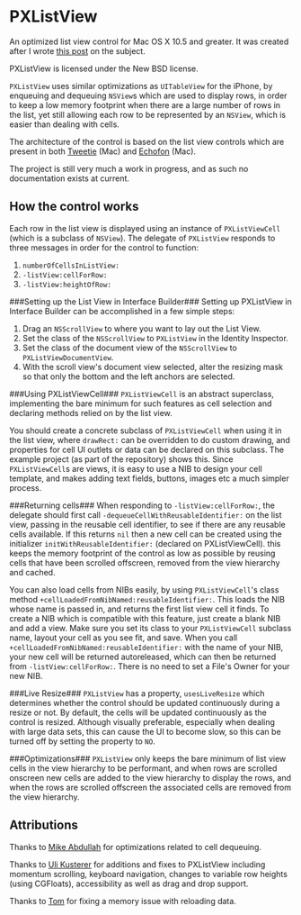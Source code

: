 PXListView
==========

An optimized list view control for Mac OS X 10.5 and greater. It was created after I wrote [this post][1] on the subject.

PXListView is licensed under the New BSD license.

`PXListView` uses similar optimizations as `UITableView` for the iPhone, by enqueuing and dequeuing `NSView`s which are used to display rows, in order to keep a low memory footprint when there are a large number of rows in the list, yet still allowing each row to be represented  by an `NSView`, which is easier than dealing with cells.

The architecture of the control is based on the list view controls which are present in both [Tweetie][2] (Mac) and [Echofon][3] (Mac).

The project is still very much a work in progress, and as such no documentation exists at current.

How the control works
---------------------

Each row in the list view is displayed using an instance of `PXListViewCell` (which is a subclass of `NSView`). The delegate of `PXListView` responds to three messages in order for the control to function:

1. `numberOfCellsInListView:`
2. `-listView:cellForRow:`
3. `-listView:heightOfRow:`

###Setting up the List View in Interface Builder###
Setting up PXListView in Interface Builder can be accomplished in a few simple steps:

1. Drag an `NSScrollView` to where you want to lay out the List View.
2. Set the class of the `NSScrollView` to `PXListView` in the Identity Inspector.
3. Set the class of the document view of the `NSScrollView` to `PXListViewDocumentView`.
4. With the scroll view's document view selected, alter the resizing mask so that only the bottom and the left anchors are selected.

###Using PXListViewCell###
`PXListViewCell` is an abstract superclass, implementing the bare minimum for such features as cell selection and declaring methods relied on by the list view.

You should create a concrete subclass of `PXListViewCell` when using it in the list view, where `drawRect:` can be overridden to do custom drawing, and properties for cell UI outlets or data can be declared on this subclass. The example project (as part of the repository) shows this. Since `PXListViewCell`s are views, it is easy to use a NIB to design your cell template, and makes adding text fields, buttons, images etc a much simpler process.

###Returning cells###
When responding to `-listView:cellForRow:`, the delegate should first call `-dequeueCellWithReusableIdentifier:` on the list view, passing in the reusable cell identifier, to see if there are any reusable cells available. If this returns `nil` then a new cell can be created using the initializer `initWithReusableIdentifier:` (declared on PXListViewCell). this keeps the memory footprint of the control as low as possible by reusing cells that have been scrolled offscreen, removed from the view hierarchy and cached.

You can also load cells from NIBs easily, by using `PXListViewCell`'s class method `+cellLoadedFromNibNamed:reusableIdentifier:`. This loads the NIB whose name is passed in, and returns the first list view cell it finds. To create a NIB which is compatible with this feature, just create a blank NIB and add a view. Make sure you set its class to your `PXListViewCell` subclass name, layout your cell as you see fit, and save. When you call `+cellLoadedFromNibNamed:reusableIdentifier:` with the name of your NIB, your new cell will be returned autoreleased, which can then be returned from `-listView:cellForRow:`. There is no need to set a File's Owner for your new NIB.


###Live Resize###
`PXListView` has a property, `usesLiveResize` which determines whether the control should be updated continuously during a resize or not. By default, the cells will be updated continuously as the control is resized. Although visually preferable, especially when dealing with large data sets, this can cause the UI to become slow, so this can be turned off by setting the property to `NO`.

###Optimizations###
`PXListView` only keeps the bare minimum of list view cells in the view hierarchy to be performant, and when rows are scrolled onscreen new cells are added to the view hierarchy to display the rows, and when the rows are scrolled offscreen the associated cells are removed from the view hierarchy.

Attributions
------------

Thanks to [Mike Abdullah][4] for optimizations related to cell dequeuing.

Thanks to [Uli Kusterer][5] for additions and fixes to PXListView including momentum scrolling, keyboard navigation, changes to variable row heights (using CGFloats), accessibility as well as drag and drop support.

Thanks to [Tom][6] for fixing a memory issue with reloading data. 

  [1]: http://perspx.com/blog/archives/1427/making-list-views-really-fast/
  [2]: http://www.atebits.com/tweetie-mac/
  [3]: http://www.echofon.com/twitter/mac/
  [4]: http://mikeabdullah.net/
  [5]: http://github.com/uliwitness
  [6]: http://github.com/TvdW